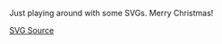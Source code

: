 Just playing around with some SVGs. Merry Christmas! 

[SVG Source](http://www.freepik.com/free-vector/pack-of-christmas-balls-with-abstract-design_986887.htm)
